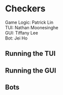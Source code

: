 # Checkers  
Game Logic: Patrick Lin  
TUI:  Nathan Moonesinghe  
GUI: Tiffany Lee  
Bot: Jei Ho

## Running the TUI  


## Running the GUI  

## Bots  
